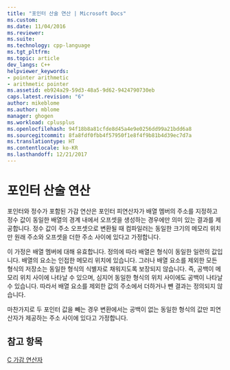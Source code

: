 ```yaml
---
title: "포인터 산술 연산 | Microsoft Docs"
ms.custom: 
ms.date: 11/04/2016
ms.reviewer: 
ms.suite: 
ms.technology: cpp-language
ms.tgt_pltfrm: 
ms.topic: article
dev_langs: C++
helpviewer_keywords:
- pointer arithmetic
- arithmetic pointer
ms.assetid: eb924a29-59d3-48a5-9d62-9424790730eb
caps.latest.revision: "6"
author: mikeblome
ms.author: mblome
manager: ghogen
ms.workload: cplusplus
ms.openlocfilehash: 94f18b8a81cfde8d45a4e9e0256dd99a21bdd6a8
ms.sourcegitcommit: 8fa8fdf0fbb4f57950f1e8f4f9b81b4d39ec7d7a
ms.translationtype: HT
ms.contentlocale: ko-KR
ms.lasthandoff: 12/21/2017
---
```

# <a name="pointer-arithmetic"></a>포인터 산술 연산
포인터와 정수가 포함된 가감 연산은 포인터 피연산자가 배열 멤버의 주소를 지정하고 정수 값이 동일한 배열의 경계 내에서 오프셋을 생성하는 경우에만 의미 있는 결과를 제공합니다. 정수 값이 주소 오프셋으로 변환될 때 컴파일러는 동일한 크기의 메모리 위치만 원래 주소와 오프셋을 더한 주소 사이에 있다고 가정합니다.  
  
 이 가정은 배열 멤버에 대해 유효합니다. 정의에 따라 배열은 형식이 동일한 일련의 값입니다. 배열의 요소는 인접한 메모리 위치에 있습니다. 그러나 배열 요소를 제외한 모든 형식의 저장소는 동일한 형식의 식별자로 채워지도록 보장되지 않습니다. 즉, 공백이 메모리 위치 사이에 나타날 수 있으며, 심지어 동일한 형식의 위치 사이에도 공백이 나타날 수 있습니다. 따라서 배열 요소를 제외한 값의 주소에서 더하거나 뺀 결과는 정의되지 않습니다.  
  
 마찬가지로 두 포인터 값을 빼는 경우 변환에서는 공백이 없는 동일한 형식의 값만 피연산자가 제공하는 주소 사이에 있다고 가정합니다.  
  
## <a name="see-also"></a>참고 항목  
 [C 가감 연산자](../c-language/c-additive-operators.md)